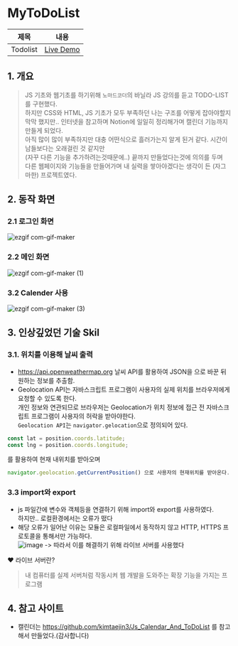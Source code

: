 # MyToDoList

|제목|내용|
|------|---|
|Todolist|[Live Demo](https://joohwano.github.io//MyToDoList/login.html)|

## 1. 개요
> JS 기초와 웹기초를 하기위해 `노마드코더`의 바닐라 JS 강의를 듣고 TODO-LIST를 구현했다.<br>
  하지만 CSS와 HTML, JS 기초가  모두 부족하던 나는 구조를 어떻게 잡아야할지 막막 했지만.. 인터넷을 참고하며 Notion에 일일히 정리해가며 캘린더 기능까지 만들게 되었다.  <br>
  아직 많이 많이 부족하지만 대충 어떤식으로 흘러가는지 알게 된거 같다. 시간이 남들보다는 오래걸린 것 같지만<br>(자꾸 다른 기능을 추가하려는것때문에..) 끝까지 만들었다는것에 의의를 두며 
  <br> 다른 웹페이지와 기능들을 만들어가며 내 실력을 쌓아야겠다는 생각이 든 (자그마한) 프로젝트였다.
  
## 2. 동작 화면  
### 2.1 로그인 화면 
![ezgif com-gif-maker](https://user-images.githubusercontent.com/110041859/204739498-a0c74a24-d38a-4f50-b46a-d6c736ea185f.gif)

### 2.2 메인 화면
![ezgif com-gif-maker (1)](https://user-images.githubusercontent.com/110041859/204740341-9703e368-fa1a-4938-bd67-b3361e1045df.gif)

### 3.2 Calender 사용


![ezgif com-gif-maker (3)](https://user-images.githubusercontent.com/110041859/204741567-de81f27e-d9a7-40ec-afb7-bd68567d4477.gif)


## 3. 인상깊었던 기술 Skil
### 3.1. 위치를 이용해 날씨 출력
* https://api.openweathermap.org 날씨 API를 활용하여 JSON을 으로 바꾼 뒤 원하는 정보를 추출함. <br>
* Geolocation API는 자바스크립트 프로그램이 사용자의 실제 위치를 브라우저에게 요청할 수 있도록 한다. <br>
  개인 정보와 연관되므로 브라우저는 Geolocation가 위치 정보에 접근 전 자바스크립트 프로그램이 사용자의 허락을 받아야한다. <br> 
 `Geolocation API`는 `navigator.gelocation`으로 정의되어 있다. 
 
 ```javascript 
 const lat = position.coords.latitude;
 const lng = position.coords.longitude;
 ``` 
 를 활용하여 현재 내위치를 받아오며 
 ```javascript
 navigator.geolocation.getCurrentPosition() 으로 사용자의 현재위치를 받아온다.
 ```
### 3.3 import와 export
* js 파일간에 변수와 객체등을 연결하기 위해 import와 export를 사용하였다.<br>
  하지만.. 로컬환경에서는 오류가 떴다
* 해당 오류가 일어난 이유는 모듈은 로컬파일에서 동작하지 않고 HTTP, HTTPS 프로토콜을 통해서만 가능하다.<br>
![image](https://user-images.githubusercontent.com/110041859/204747665-3ac0a347-8e2b-46a0-8c66-9e7f8aa1e343.png)
 -> 따라서 이를 해결하기 위해 라이브 서버를 사용했다<br>
 
❤ 라이브 서버란?
> 내 컴퓨터를 실제 서버처럼 작동시켜 웹 개발을 도와주는 확장 기능을 가지는 프로그램


## 4. 참고 사이트
* 캘린더는 https://github.com/kimtaejin3/Js_Calendar_And_ToDoList 를 참고해서 만들었다.(감사합니다)

